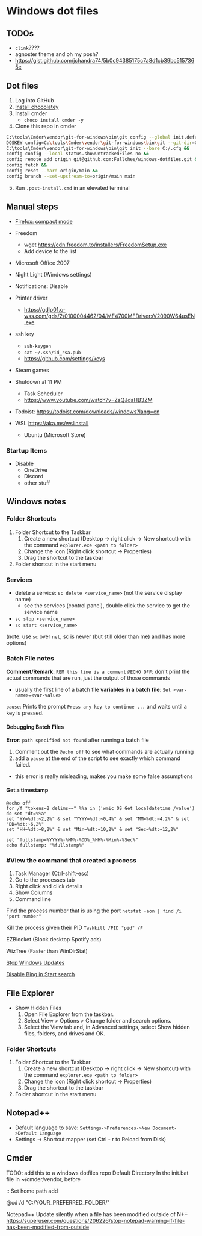 # Windows dot files

## TODOs

- `clink`????
- agnoster theme and oh my posh?
- https://gist.github.com/jchandra74/5b0c94385175c7a8d1cb39bc5157365e

## Dot files

1. Log into GitHub
2. [Install chocolatey](https://chocolatey.org/install)
3. Install cmder
   * `choco install cmder -y`
4. Clone this repo in cmder

```sh
C:\tools\Cmder\vendor\git-for-windows\bin\git config --global init.defaultBranch main
DOSKEY config=C:\tools\Cmder\vendor\git-for-windows\bin\git --git-dir=C:/.cfg/ --work-tree=C:/ $* &&
C:\tools\Cmder\vendor\git-for-windows\bin\git init --bare C:/.cfg &&
config config --local status.showUntrackedFiles no &&
config remote add origin git@github.com:Fullchee/windows-dotfiles.git &&
config fetch &&
config reset --hard origin/main &&
config branch --set-upstream-to=origin/main main
```

5. Run `.post-install.cmd` in an elevated terminal

## Manual steps

- [Firefox: compact mode](https://support.mozilla.org/en-US/kb/compact-mode-workaround-firefox)
- Freedom
  - wget https://cdn.freedom.to/installers/FreedomSetup.exe
  - Add device to the list
- Microsoft Office 2007
- Night Light (Windows settings)
- Notifications: Disable
- Printer driver
  - https://gdlp01.c-wss.com/gds/2/0100004462/04/MF4700MFDriversV2090W64usEN.exe

- ssh key

  - `ssh-keygen`
  - `cat ~/.ssh/id_rsa.pub`
  - https://github.com/settings/keys

- Steam games
- Shutdown at 11 PM

  - Task Scheduler
  - https://www.youtube.com/watch?v=ZsQJdaHB3ZM

- Todoist: https://todoist.com/downloads/windows?lang=en
- WSL https://aka.ms/wslinstall
  - Ubuntu (Microsoft Store)

### Startup Items

- Disable
  - OneDrive
  - Discord
  - other stuff

## Windows notes

### Folder Shortcuts

1. Folder Shortcut to the Taskbar
   1. Create a new shortcut (Desktop -> right click -> New shortcut) with the command `explorer.exe <path to folder>`
   2. Change the icon (Right click shortcut -> Properties)
   3. Drag the shortcut to the taskbar
2. Folder shortcut in the start menu

### Services

- delete a service: `sc delete <service_name>` (not the service display name)
  - see the services (control panel), double click the service to get the service name
- `sc stop <service_name>`
- `sc start <service_name>`

(note: use `sc` over `net`, sc is newer (but still older than me) and has more options)

### Batch File notes

**Comment/Remark**: `REM this line is a comment`
`@ECHO OFF`: don't print the actual commands that are run, just the output of those commands

- usually the first line of a batch file
  **variables in a batch file**: `Set <var-name>=<var-value>`

`pause`: Prints the prompt `Press any key to continue ...` and waits until a key is pressed.

#### Debugging Batch Files

**Error**: `path specified not found` after running a batch file

1. Comment out the `@echo off` to see what commands are actually running
2. add a `pause` at the end of the script to see exactly which command failed.

- this error is really misleading, makes you make some false assumptions

#### Get a timestamp

```batch
@echo off
for /f "tokens=2 delims==" %%a in ('wmic OS Get localdatetime /value') do set "dt=%%a"
set "YY=%dt:~2,2%" & set "YYYY=%dt:~0,4%" & set "MM=%dt:~4,2%" & set "DD=%dt:~6,2%"
set "HH=%dt:~8,2%" & set "Min=%dt:~10,2%" & set "Sec=%dt:~12,2%"

set "fullstamp=%YYYY%-%MM%-%DD%_%HH%-%Min%-%Sec%"
echo fullstamp: "%fullstamp%"
```

### #View the command that created a process

1. Task Manager (Ctrl-shift-esc)
2. Go to the processes tab
3. Right click and click details
4. Show Columns
5. Command line

Find the process number that is using the port
`netstat -aon | find /i "port number"`

Kill the process given their PID
`Taskkill /PID "pid" /F`

EZBlocket (Block desktop Spotify ads)

WizTree (Faster than WinDirStat)

[Stop Windows Updates](https://www.majorgeeks.com/files/details/stopupdates10.html)

[Disable Bing in Start search](https://www.howtogeek.com/224159/how-to-disable-bing-in-the-windows-10-start-menu/)

## File Explorer

- Show Hidden Files
  1.  Open File Explorer from the taskbar.
  2.  Select View > Options > Change folder and search options.
  3.  Select the View tab and, in Advanced settings, select Show hidden files, folders, and drives and OK.

### Folder Shortcuts

1. Folder Shortcut to the Taskbar
   1. Create a new shortcut (Desktop -> right click -> New shortcut) with the command `explorer.exe <path to folder>`
   2. Change the icon (Right click shortcut -> Properties)
   3. Drag the shortcut to the taskbar
2. Folder shortcut in the start menu

## Notepad++

- Default language to save: `Settings->Preferences->New Document->Default Language`
- Settings -> Shortcut mapper (set Ctrl - r to Reload from Disk)

## Cmder

TODO: add this to a windows dotfiles repo
Default Directory
In the init.bat file in ~/cmder/vendor, before

:: Set home path
add

@cd /d "C:/YOUR_PREFERRED_FOLDER/"

Notepad++
Update silently when a file has been modified outside of N++
https://superuser.com/questions/206226/stop-notepad-warning-if-file-has-been-modified-from-outside
